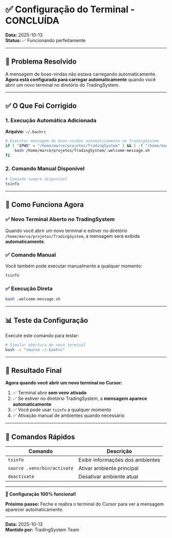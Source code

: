 # ✅ Configuração do Terminal - CONCLUÍDA

**Data:** 2025-10-13  
**Status:** ✅ Funcionando perfeitamente

---

## 🎯 Problema Resolvido

A mensagem de boas-vindas não estava carregando automaticamente. **Agora está configurada para carregar automaticamente** quando você abrir um novo terminal no diretório do TradingSystem.

---

## ✅ O Que Foi Corrigido

### 1. Execução Automática Adicionada

**Arquivo:** `~/.bashrc`

```bash
# Executar mensagem de boas-vindas automaticamente no TradingSystem
if [ "$PWD" = "/home/marce/projetos/TradingSystem" ] && [ -f "/home/marce/projetos/TradingSystem/.welcome-message.sh" ]; then
    bash /home/marce/projetos/TradingSystem/.welcome-message.sh
fi
```

### 2. Comando Manual Disponível

```bash
# Comando sempre disponível
tsinfo
```

---

## 🚀 Como Funciona Agora

### ✅ Novo Terminal Aberto no TradingSystem

Quando você abrir um novo terminal e estiver no diretório `/home/marce/projetos/TradingSystem`, a mensagem será exibida **automaticamente**.

### ✅ Comando Manual

Você também pode executar manualmente a qualquer momento:

```bash
tsinfo
```

### ✅ Execução Direta

```bash
bash .welcome-message.sh
```

---

## 📊 Teste da Configuração

Execute este comando para testar:

```bash
# Simular abertura de novo terminal
bash -c "source ~/.bashrc"
```

---

## 🎉 Resultado Final

**Agora quando você abrir um novo terminal no Cursor:**

1. ✅ Terminal abre **sem venv ativado**
2. ✅ Se estiver no diretório TradingSystem, a **mensagem aparece automaticamente**
3. ✅ Você pode usar `tsinfo` a qualquer momento
4. ✅ Ativação manual de ambientes quando necessário

---

## 📝 Comandos Rápidos

| Comando | Descrição |
|---------|-----------|
| `tsinfo` | Exibir informações dos ambientes |
| `source .venv/bin/activate` | Ativar ambiente principal |
| `deactivate` | Desativar ambiente atual |

---

**🎯 Configuração 100% funcional!** 

**Próximo passo:** Feche e reabra o terminal do Cursor para ver a mensagem aparecer automaticamente.

---

**Data:** 2025-10-13  
**Mantido por:** TradingSystem Team

